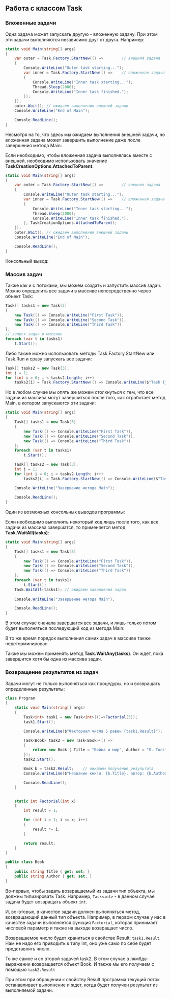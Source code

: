## Работа с классом Task

### Вложенные задачи

Одна задача может запускать другую - вложенную задачу. При этом эти задачи выполняются независимо друг от друга. Например:

```cs
static void Main(string[] args)
{
    var outer = Task.Factory.StartNew(() =>        // внешняя задача
    {
        Console.WriteLine("Outer task starting...");
        var inner = Task.Factory.StartNew(() =>    // вложенная задача
        {
            Console.WriteLine("Inner task starting...");
            Thread.Sleep(2000);
            Console.WriteLine("Inner task finished.");
        });
    });
    outer.Wait(); // ожидаем выполнения внешней задачи
    Console.WriteLine("End of Main");

    Console.ReadLine();
}
```

Несмотря на то, что здесь мы ожидаем выполнения внешней задачи, но вложенная задача может завершить выполнение 
даже после завершения метода Main:

Если необходимо, чтобы вложенная задача выполнялась вместе с внешней, необходимо использовать значение **TaskCreationOptions.AttachedToParent**:

```cs
static void Main(string[] args)
{
    var outer = Task.Factory.StartNew(() =>        // внешняя задача
    {
        Console.WriteLine("Outer task starting...");
        var inner = Task.Factory.StartNew(() =>    // вложенная задача
        {
            Console.WriteLine("Inner task starting...");
            Thread.Sleep(2000);
            Console.WriteLine("Inner task finished.");
        }, TaskCreationOptions.AttachedToParent);
    });
    outer.Wait(); // ожидаем выполнения внешней задачи
    Console.WriteLine("End of Main");

    Console.ReadLine();
}
```

Консольный вывод:

### Массив задач

Также как и с потоками, мы можем создать и запустить массив задач. Можно определить все задачи в массиве непосредственно через объект Task:

```cs
Task[] tasks1 = new Task[3]
{
    new Task(() => Console.WriteLine("First Task")),
    new Task(() => Console.WriteLine("Second Task")),
    new Task(() => Console.WriteLine("Third Task"))
};
// запуск задач в массиве
foreach (var t in tasks1)
    t.Start();
```

Либо также можно использовать методы Task.Factory.StartNew или Task.Run и сразу запускать все задачи:

```cs
Task[] tasks2 = new Task[3];
int j = 1;
for (int i = 0; i < tasks2.Length; i++)
    tasks2[i] = Task.Factory.StartNew(() => Console.WriteLine($"Task {j++}"));
```

Но в любом случае мы опять же можем столкнуться с тем, что все задачи из массива могут завершиться после того, как отработает метод Main, в котором запускаются эти задачи:

```cs
static void Main(string[] args)
{
    Task[] tasks1 = new Task[3]
    {
        new Task(() => Console.WriteLine("First Task")),
        new Task(() => Console.WriteLine("Second Task")),
        new Task(() => Console.WriteLine("Third Task"))
    };
    foreach (var t in tasks1)
        t.Start();

    Task[] tasks2 = new Task[3];
    int j = 1;
    for (int i = 0; i < tasks2.Length; i++)
        tasks2[i] = Task.Factory.StartNew(() => Console.WriteLine($"Task {j++}"));
            
    Console.WriteLine("Завершение метода Main");

    Console.ReadLine();
}
```

Один из возможных консольных выводов программы:

Если необходимо выполнять некоторый код лишь после того, как все задачи из массива завершатся, то применяется метод **Task.WaitAll(tasks)**:

```cs
static void Main(string[] args)
{
    Task[] tasks1 = new Task[3]
    {
        new Task(() => Console.WriteLine("First Task")),
        new Task(() => Console.WriteLine("Second Task")),
        new Task(() => Console.WriteLine("Third Task"))
    };
    foreach (var t in tasks1)
        t.Start();
    Task.WaitAll(tasks1); // ожидаем завершения задач 
    
    Console.WriteLine("Завершение метода Main");

    Console.ReadLine();
}
```

В этом случае сначала завершатся все задачи, и лишь только потом будет выполняться последующий код из метода Main:

В то же время порядок выполнения самих задач в массиве также недетерминирован.

Также мы можем применять метод **Task.WaitAny(tasks)**. Он ждет, пока завершится хотя бы одна из массива задач.

### Возвращение результатов из задач

Задачи могут не только выполняться как процедуры, но и возвращать определенные результаты:

```cs
class Program
{
    static void Main(string[] args)
    {
        Task<int> task1 = new Task<int>(()=>Factorial(5));
        task1.Start();

        Console.WriteLine($"Факториал числа 5 равен {task1.Result}");

        Task<Book> task2 = new Task<Book>(() => 
        {
            return new Book { Title = "Война и мир", Author = "Л. Толстой" };
        });
        task2.Start();

        Book b = task2.Result;    // ожидаем получение результата
        Console.WriteLine($"Название книги: {b.Title}, автор: {b.Author}");

        Console.ReadLine();
    }


    static int Factorial(int x)
    {
        int result = 1;

        for (int i = 1; i <= x; i++)
        {
            result *= i;
        }

        return result;
    }
}

public class Book
{
    public string Title { get; set; }
    public string Author { get; set; }
}
```

Во-первых, чтобы задать возвращаемый из задачи тип объекта, мы должны типизировать Task. Например, `Task<int>` - в данном 
случае задача будет возвращать объект `int`.

И, во-вторых, в качестве задачи должен выполняться метод, возвращающий данный тип объекта. Например, в первом случае 
у нас в качестве задачи выполняется функция `Factorial`, которая принимает числовой параметр и также на выходе возвращает число.

Возвращаемое число будет храниться в свойстве Result: `task1.Result`. Нам не надо его приводить к типу int, оно уже само по себе 
будет представлять число.

То же самое и со второй задачей task2. В этом случае в лямбда-выражении возвращается объект Book. И также мы его получаем с помощью 
`task2.Result`

При этом при обращении к свойству Result программа текущий поток останавливает выполнение и ждет, когда будет получен результат из выполняемой задачи.


